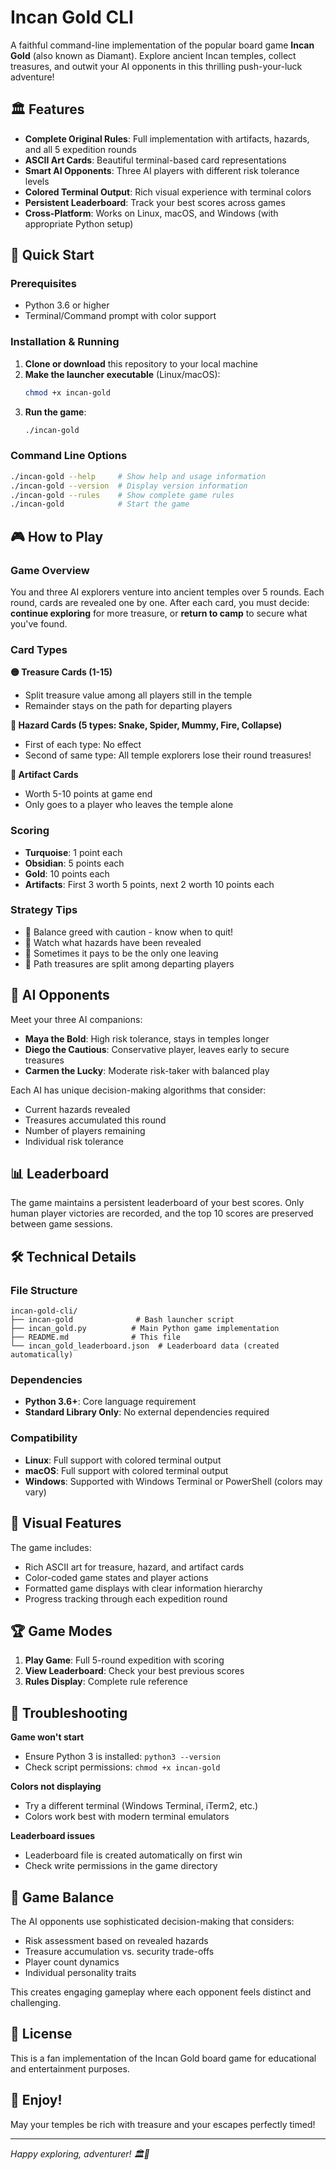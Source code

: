# Incan Gold CLI

A faithful command-line implementation of the popular board game **Incan Gold** (also known as Diamant). Explore ancient Incan temples, collect treasures, and outwit your AI opponents in this thrilling push-your-luck adventure!

## 🏛️ Features

- **Complete Original Rules**: Full implementation with artifacts, hazards, and all 5 expedition rounds
- **ASCII Art Cards**: Beautiful terminal-based card representations
- **Smart AI Opponents**: Three AI players with different risk tolerance levels
- **Colored Terminal Output**: Rich visual experience with terminal colors
- **Persistent Leaderboard**: Track your best scores across games
- **Cross-Platform**: Works on Linux, macOS, and Windows (with appropriate Python setup)

## 🚀 Quick Start

### Prerequisites
- Python 3.6 or higher
- Terminal/Command prompt with color support

### Installation & Running

1. **Clone or download** this repository to your local machine
2. **Make the launcher executable** (Linux/macOS):
   ```bash
   chmod +x incan-gold
   ```
3. **Run the game**:
   ```bash
   ./incan-gold
   ```

### Command Line Options

```bash
./incan-gold --help     # Show help and usage information
./incan-gold --version  # Display version information
./incan-gold --rules    # Show complete game rules
./incan-gold            # Start the game
```

## 🎮 How to Play

### Game Overview
You and three AI explorers venture into ancient temples over 5 rounds. Each round, cards are revealed one by one. After each card, you must decide: **continue exploring** for more treasure, or **return to camp** to secure what you've found.

### Card Types

**🟡 Treasure Cards (1-15)**
- Split treasure value among all players still in the temple
- Remainder stays on the path for departing players

**🔴 Hazard Cards (5 types: Snake, Spider, Mummy, Fire, Collapse)**
- First of each type: No effect
- Second of same type: All temple explorers lose their round treasures!

**🔵 Artifact Cards**
- Worth 5-10 points at game end
- Only goes to a player who leaves the temple alone

### Scoring
- **Turquoise**: 1 point each
- **Obsidian**: 5 points each
- **Gold**: 10 points each
- **Artifacts**: First 3 worth 5 points, next 2 worth 10 points each

### Strategy Tips
- 🎯 Balance greed with caution - know when to quit!
- 👀 Watch what hazards have been revealed
- 🏃 Sometimes it pays to be the only one leaving
- 💎 Path treasures are split among departing players

## 🤖 AI Opponents

Meet your three AI companions:

- **Maya the Bold**: High risk tolerance, stays in temples longer
- **Diego the Cautious**: Conservative player, leaves early to secure treasures
- **Carmen the Lucky**: Moderate risk-taker with balanced play

Each AI has unique decision-making algorithms that consider:
- Current hazards revealed
- Treasures accumulated this round
- Number of players remaining
- Individual risk tolerance

## 📊 Leaderboard

The game maintains a persistent leaderboard of your best scores. Only human player victories are recorded, and the top 10 scores are preserved between game sessions.

## 🛠️ Technical Details

### File Structure
```
incan-gold-cli/
├── incan-gold              # Bash launcher script
├── incan_gold.py          # Main Python game implementation
├── README.md              # This file
└── incan_gold_leaderboard.json  # Leaderboard data (created automatically)
```

### Dependencies
- **Python 3.6+**: Core language requirement
- **Standard Library Only**: No external dependencies required

### Compatibility
- **Linux**: Full support with colored terminal output
- **macOS**: Full support with colored terminal output
- **Windows**: Supported with Windows Terminal or PowerShell (colors may vary)

## 🎨 Visual Features

The game includes:
- Rich ASCII art for treasure, hazard, and artifact cards
- Color-coded game states and player actions
- Formatted game displays with clear information hierarchy
- Progress tracking through each expedition round

## 🏆 Game Modes

1. **Play Game**: Full 5-round expedition with scoring
2. **View Leaderboard**: Check your best previous scores
3. **Rules Display**: Complete rule reference

## 🐛 Troubleshooting

**Game won't start**
- Ensure Python 3 is installed: `python3 --version`
- Check script permissions: `chmod +x incan-gold`

**Colors not displaying**
- Try a different terminal (Windows Terminal, iTerm2, etc.)
- Colors work best with modern terminal emulators

**Leaderboard issues**
- Leaderboard file is created automatically on first win
- Check write permissions in the game directory

## 🎲 Game Balance

The AI opponents use sophisticated decision-making that considers:
- Risk assessment based on revealed hazards
- Treasure accumulation vs. security trade-offs
- Player count dynamics
- Individual personality traits

This creates engaging gameplay where each opponent feels distinct and challenging.

## 📝 License

This is a fan implementation of the Incan Gold board game for educational and entertainment purposes.

## 🎉 Enjoy!

May your temples be rich with treasure and your escapes perfectly timed!

---

*Happy exploring, adventurer! 🏛️💎*